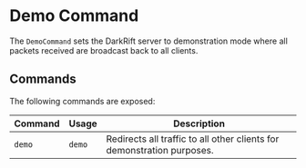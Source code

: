 # Demo Command
The `DemoCommand` sets the DarkRift server to demonstration mode where all packets received are broadcast back to all clients.

## Commands
The following commands are exposed:

| Command   | Usage | Description |
|-----------|-------|-------------|
| `demo` | `demo` | Redirects all traffic to all other clients for demonstration purposes. |
